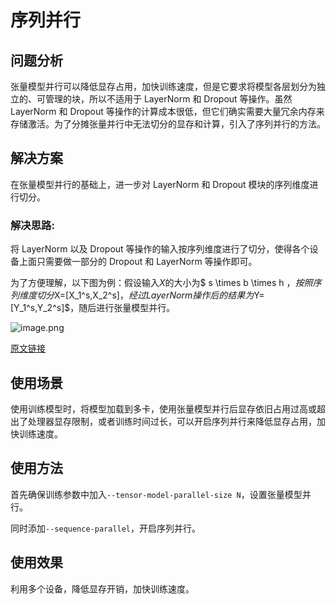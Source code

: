 # 序列并行

## 问题分析

张量模型并行可以降低显存占用，加快训练速度，但是它要求将模型各层划分为独立的、可管理的块，所以不适用于 LayerNorm 和 Dropout 等操作。虽然 LayerNorm 和 Dropout 等操作的计算成本很低，但它们确实需要大量冗余内存来存储激活。为了分摊张量并行中无法切分的显存和计算，引入了序列并行的方法。

## 解决方案

在张量模型并行的基础上，进一步对 LayerNorm 和 Dropout 模块的序列维度进行切分。

### 解决思路:

将 LayerNorm 以及 Dropout 等操作的输入按序列维度进行了切分，使得各个设备上面只需要做一部分的 Dropout 和 LayerNorm 等操作即可。

为了方便理解，以下图为例：假设输入$X$的大小为$ s \times b \times h $，按照序列维度切分$X=[X_1^s,X_2^s]$，经过LayerNorm操作后的结果为$Y=[Y_1^s,Y_2^s]$，随后进行张量模型并行。

![image.png](https://gitee.com/ascend/MindSpeed/raw/master/sources/images/sequence-parallel.png)

[原文链接](https://arxiv.org/pdf/2205.05198)

## 使用场景

使用训练模型时，将模型加载到多卡，使用张量模型并行后显存依旧占用过高或超出了处理器显存限制，或者训练时间过长，可以开启序列并行来降低显存占用，加快训练速度。

## 使用方法

首先确保训练参数中加入`--tensor-model-parallel-size N`，设置张量模型并行。

同时添加`--sequence-parallel`，开启序列并行。

## 使用效果

利用多个设备，降低显存开销，加快训练速度。
